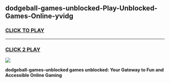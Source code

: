 
## dodgeball-games-unblocked-Play-Unblocked-Games-Online-yvidg
<h3>
<a href="https://premium76.site?title=dodgeball-games-unblocked&ref=25A">CLICK TO PLAY</a></h3>
<hr>

<h3>
<a href="https://premium76.site?title=dodgeball-games-unblocked&ref=25A">CLICK 2 PLAY</a>
  
</h3>

<a href="https://premium76.site?title=dodgeball-games-unblocked&ref=25A"><img src="https://clearcache.store/games.png"></a>


**dodgeball-games-unblocked games unblocked: Your Gateway to Fun and Accessible Online Gaming**
